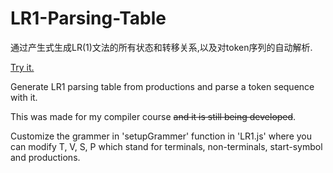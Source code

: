# LR1-Parsing-Table

通过产生式生成LR(1)文法的所有状态和转移关系,以及对token序列的自动解析.

[Try it.](https://kinoud.github.io/LR1-Parsing-Table/LR1.html)

Generate LR1 parsing table from productions and parse a token sequence with it.

This was made for my compiler course ~~and it is still being developed~~.

Customize the grammer in 'setupGrammer' function in 'LR1.js' where you can modify T, V, S, P 
which stand for terminals, non-terminals, start-symbol and productions.
